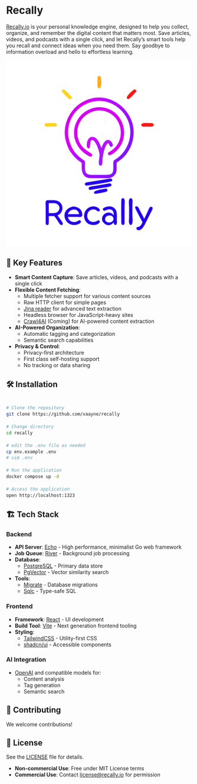 # Recally

[Recally.io](https://recally.io) is your personal knowledge engine, designed to help you collect, organize, and remember the digital content that matters most. Save articles, videos, and podcasts with a single click, and let Recally’s smart tools help you recall and connect ideas when you need them. Say goodbye to information overload and hello to effortless learning.

![logo](./web/public/logo.svg)

## 🚀 Key Features

- **Smart Content Capture**: Save articles, videos, and podcasts with a single click
- **Flexible Content Fetching**: 
  - Multiple fetcher support for various content sources
  - Raw HTTP client for simple pages
  - [Jina reader](https://github.com/jina-ai/reader) for advanced text extraction
  - Headless browser for JavaScript-heavy sites
  - [Crawl4AI](https://github.com/unclecode/crawl4ai) (Coming) for AI-powered content extraction
- **AI-Powered Organization**:
  - Automatic tagging and categorization
  - Semantic search capabilities
- **Privacy & Control**:
  - Privacy-first architecture
  - First class self-hosting support
  - No tracking or data sharing

## 🛠 Installation

```bash

# Clone the repository
git clone https://github.com/vaayne/recally

# Change directory
cd recally

# edit the .env file as needed
cp env.example .env
# vim .env

# Run the application
docker compose up -d

# Access the application
open http://localhost:1323
```

## 🏗 Tech Stack

### Backend
- **API Server**: [Echo](https://github.com/labstack/echo) - High performance, minimalist Go web framework
- **Job Queue**: [River](https://github.com/riverqueue/river) - Background job processing
- **Database**: 
  - [PostgreSQL](https://www.postgresql.org/) - Primary data store
  - [PgVector](https://github.com/pgvector/pgvector) - Vector similarity search
- **Tools**:
  - [Migrate](https://github.com/golang-migrate/migrate) - Database migrations
  - [Sqlc](https://github.com/sqlc-dev/sqlc) - Type-safe SQL

### Frontend
- **Framework**: [React](https://github.com/facebook/react) - UI development
- **Build Tool**: [Vite](https://github.com/vitejs/vite) - Next generation frontend tooling
- **Styling**: 
  - [TailwindCSS](https://github.com/tailwindlabs/tailwindcss) - Utility-first CSS
  - [shadcn/ui](https://github.com/shadcn-ui/ui) - Accessible components

### AI Integration
- [OpenAI](https://openai.com/) and compatible models for:
  - Content analysis
  - Tag generation
  - Semantic search

## 🤝 Contributing

We welcome contributions!

## 📝 License

See the [LICENSE](LICENSE) file for details.

- **Non-commercial Use**: Free under MIT License terms
- **Commercial Use**: Contact [license@recally.io](mailto:license@recally.io) for permission

